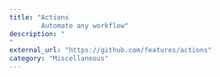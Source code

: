 ```yaml
---
title: "Actions
        Automate any workflow"
description: "
"
external_url: "https://github.com/features/actions"
category: "Miscellaneous"
---
```

